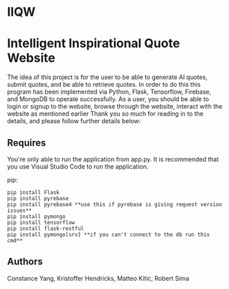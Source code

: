 # IIQW
<h1>Intelligent Inspirational Quote Website</h1>


<p>
The idea of this project is for the user to be able to generate AI quotes, submit quotes, and be able to retrieve quotes.
In order to do this this program has been implemented via Python, Flask, Tensorflow, Firebase, and MongoDB to operate successfully.
As a user, you should be able to login or signup to the website, browse through the website, interact with the website as mentioned earlier
Thank you so much for reading in to the details, and please follow further details below:
 </p>
  
## Requires
<p>
You're only able to run the application from app.py. It is recommended that you use Visual Studio Code to run the application.  
</p>

pip:
```
pip install Flask
pip install pyrebase
pip install pyrebase4 **use this if pyrebase is giving request version issues**
pip install pymongo
pip install tensorflow
pip install flask-restful
pip install pymongo[srv] **if you can't connect to the db run this cmd**
```
## Authors
Constance Yang, Kristoffer Hendricks, Matteo Kitic, Robert Sima
